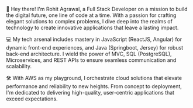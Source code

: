 👋 Hey there! I'm Rohit Agrawal, a Full Stack Developer on a mission to build the digital future, one line of code at a time. With a passion for crafting elegant solutions to complex problems, I dive deep into the realms of technology to create innovative applications that leave a lasting impact.

💻 My tech arsenal includes mastery in JavaScript (ReactJS, Angular) for dynamic front-end experiences, and Java (Springboot, Jersey) for robust back-end architecture. I wield the power of MVC, SQL (PostgreSQL), Microservices, and REST APIs to ensure seamless communication and scalability.

🛠️ With AWS as my playground, I orchestrate cloud solutions that elevate performance and reliability to new heights. From concept to deployment, I'm dedicated to delivering high-quality, user-centric applications that exceed expectations.

